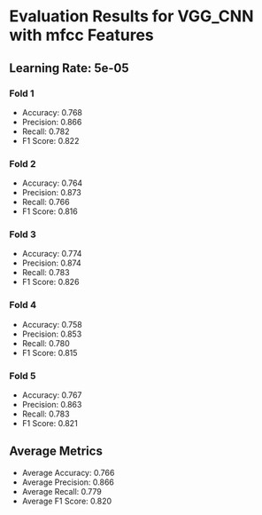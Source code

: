 # Evaluation Results for VGG_CNN with mfcc Features
## Learning Rate: 5e-05

### Fold 1
- Accuracy: 0.768
- Precision: 0.866
- Recall: 0.782
- F1 Score: 0.822

### Fold 2
- Accuracy: 0.764
- Precision: 0.873
- Recall: 0.766
- F1 Score: 0.816

### Fold 3
- Accuracy: 0.774
- Precision: 0.874
- Recall: 0.783
- F1 Score: 0.826

### Fold 4
- Accuracy: 0.758
- Precision: 0.853
- Recall: 0.780
- F1 Score: 0.815

### Fold 5
- Accuracy: 0.767
- Precision: 0.863
- Recall: 0.783
- F1 Score: 0.821

## Average Metrics
- Average Accuracy: 0.766
- Average Precision: 0.866
- Average Recall: 0.779
- Average F1 Score: 0.820
